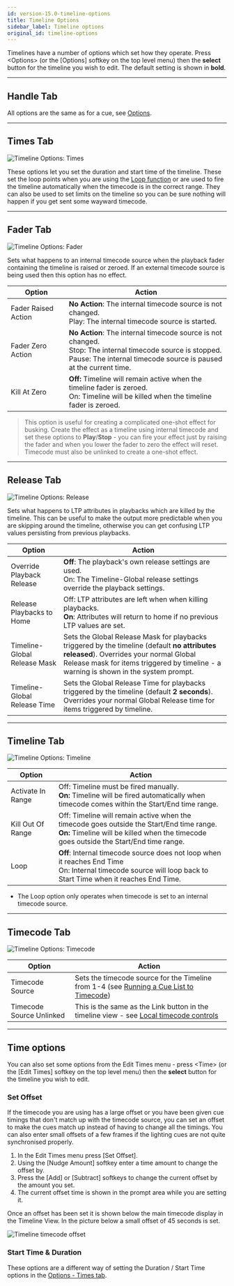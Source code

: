 ```yaml
---
id: version-15.0-timeline-options
title: Timeline Options
sidebar_label: Timeline options
original_id: timeline-options
---
```


Timelines have a number of options which set how they operate.
Press \<Options\> (or the \[Options\] softkey on the top level menu) then the **select** button for the timeline you wish to edit.
The default setting is shown in **bold**.

---

## Handle Tab

All options are the same as for a cue, see [Options](../cues/playback-options.md#handle-tab).

---

## Times Tab

![Timeline Options: Times](/docs/images/Timeline-Options-Times.png)

These options let you set the duration and start time of the timeline. These set the loop points when you are using the
[Loop function](../timelines/timeline-options.md#timecode-tab) or are used to fire the timeline automatically when the timecode is in the correct range.
They can also be used to set limits on the timeline so you can be sure nothing will happen if you get sent some wayward timecode.

---

## Fader Tab

![Timeline Options: Fader](/docs/images/Timeline-Options-Fader.png)

Sets what happens to an internal timecode source when the playback fader containing the timeline is raised or zeroed. If an external
timecode source is being used then this option has no effect.

Option              | Action
---|-----
Fader Raised Action | **No Action**: The internal timecode source is not changed.<br>Play: The internal timecode source is started.
Fader Zero Action   | **No Action**: The internal timecode source is not changed.<br>Stop: The internal timecode source is stopped. <br>Pause: The internal timecode source is paused at the current time.
Kill At Zero | **Off:** Timeline will remain active when the timeline fader is zeroed. <br>On: Timeline will be killed when the timeline fader is zeroed.

> This option is useful for creating a complicated one-shot effect for busking. Create the effect as a timeline using internal timecode and set these options to **Play**/**Stop** - you can fire your effect just by raising the fader and when you lower the fader to zero the effect will reset. Timecode must also be unlinked to create a one-shot effect.

---

## Release Tab

![Timeline Options: Release](/docs/images/Timeline-Options-Release.png)

Sets what happens to LTP attributes in playbacks which are killed by the timeline. This can be useful to make the output
more predictable when you are skipping around the timeline, otherwise you can get confusing LTP values
persisting from previous playbacks.

Option              | Action
---|-----
Override Playback Release | **Off**: The playback's own release settings are used.<br>On: The Timeline-Global release settings override the playback settings.
Release Playbacks to Home | Off: LTP attributes are left when when killing playbacks.<br>**On**: Attributes will return to home if no previous LTP values are set.
Timeline-Global Release Mask | Sets the Global Release Mask for playbacks triggered by the timeline (default **no attributes released**). Overrides your normal Global Release mask for items triggered by timeline - a warning is shown in the system prompt.
Timeline-Global Release Time | Sets the Global Release Time for playbacks triggered by the timeline (default **2 seconds**).  Overrides your normal Global Release time for items triggered by timeline.

---

## Timeline Tab

![Timeline Options: Timeline](/docs/images/Timeline-Options-Timeline.png)

Option              | Action
---|-----
Activate In Range | Off: Timeline must be fired manually. <br>**On:** Timeline will be fired automatically when timecode comes within the Start/End time range.
Kill Out Of Range | Off: Timeline will remain active when the timecode goes outside the Start/End time range. <br>**On:** Timeline will be killed when the timecode goes outside the Start/End time range.
Loop | **Off**: Internal timecode source does not loop when it reaches End Time<br>On: Internal timecode source will loop back to Start Time when it reaches End Time.

- The Loop option only operates when timecode is set to an internal timecode source.

---


## Timecode Tab

![Timeline Options: Timecode](/docs/images/Timeline-Options-Timecode.png)

Option              | Action
---|-----
Timecode Source | Sets the timecode source for the Timeline from 1-4 (see [Running a Cue List to Timecode](../cue-lists/cue-list-timing#running-a-cue-list-to-timecode))
Timecode Source Unlinked | This is the same as the Link button in the timeline view - see [Local timecode controls](../timelines.md#local-timecode-controls)


---

## Time options

You can also set some options from the Edit Times menu - press \<Time\> (or the \[Edit Times\] softkey on the top level menu) then the **select** button for the timeline you wish to edit.

### Set Offset

If the timecode you are using has a large offset or you have been given cue timings that don't match up
with the timecode source, you can set an offset to make the cues match up instead of having to change
all the timings. You can also enter small offsets of a few frames if the lighting cues are not quite synchronised properly.

1. In the Edit Times menu press \[Set Offset\].
2. Using the \[Nudge Amount\] softkey enter a time amount to change the offset by.
3. Press the \[Add\] or \[Subtract\] softkeys to change the current offset by the amount you set.
4. The current offset time is shown in the prompt area while you are setting it.

Once an offset has been set it is shown below the main timecode display in the Timeline View. In the
picture below a small offset of 45 seconds is set.

![Timeline timecode offset](/docs/images/Timeline-Offset.png)


### Start Time & Duration

These options are a different way of setting the Duration / Start Time options in the [Options - Times tab](../timelines/timeline-options.md#times-tab).
